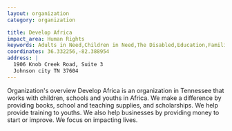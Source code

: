 ```yaml
---
layout: organization
category: organization

title: Develop Africa
impact_area: Human Rights
keywords: Adults in Need,Children in Need,The Disabled,Education,Families in Need,Global Problems,Health and Wellness,The Homeless and Hungry,Understanding and Diversity,Women in Need
coordinates: 36.332256,-82.388954
address: |
  1906 Knob Creek Road, Suite 3
  Johnson city TN 37604
---
```

Organization's overview
Develop Africa is an organization in Tennessee that works with children, schools and youths in Africa.  We make a difference by providing books, school and teaching supplies, and scholarships.  We help provide training to youths.  We also help businesses by providing money to start or improve.  We focus on impacting lives.